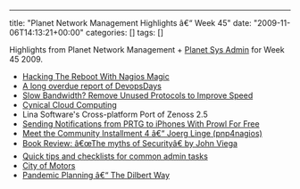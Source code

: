 ---
title: "Planet Network Management Highlights â€“ Week 45"
date: "2009-11-06T14:13:21+00:00"
categories: []
tags: []

Highlights from Planet Network Management + <a href="http://planetsysadmin.com/">Planet Sys Admin</a> for Week 45 2009.
<ul>
	<li><a href="http://community.nagios.org/2009/11/05/hacking-the-reboot-with-nagios-magic/">Hacking The Reboot With Nagios Magic</a></li>
	<li><a href="http://www.krisbuytaert.be/blog/long-overdue-report-devopsdays">A long overdue report of DevopsDays</a></li>
	<li><a href="http://thenetworkzone.blogspot.com/2009/11/slow-bandwidth-remove-unused-protocols.html">Slow Bandwidth? Remove Unused Protocols to Improve Speed</a></li>
	<li><a href="http://www.networkperformancedaily.com/2009/11/cynical_cloud_computing.html">Cynical Cloud Computing</a></li>
	<li>Lina Software's Cross-platform Port of Zenoss 2.5</li>
	<li><a href="http://www.paessler.com/blog/2009/11/02/prtg-7/sending-notifications-from-prtg-to-iphones-for-free">Sending Notifications from PRTG to iPhones With Prowl For Free</a></li>
	<li><a href="http://community.nagios.org/2009/10/31/meet-the-community-installment-4-joerg-linge-pnp4nagios/">Meet the Community Installment 4 â€“ Joerg Linge (pnp4nagios)</a></li>
	<li><a href="http://chuvakin.blogspot.com/2009/11/book-review-myths-of-security-by-john.html">Book Review: â€œThe myths of Securityâ€ by John Viega</a></li>
	<li><a href="http://blogs.techrepublic.com.com/networking/?p=2190">Quick tips and checklists for common admin tasks</a></li>
	<li><a href="http://saintaardvarkthecarpeted.com/blog/archive/2009/11/City_of_Motors.html">City of Motors</a></li>
	<li><a href="http://lastinfirstout.blogspot.com/2009/10/pandemic-planning-dilbert-way.html">Pandemic Planning â€“ The Dilbert Way</a></li>
</ul>
